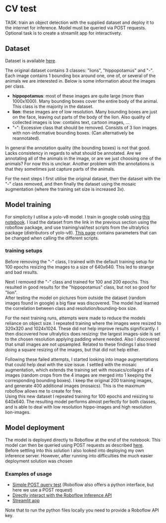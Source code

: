 # CV test
TASK: train an object detection with the supplied dataset and deploy it to the internet for inference. Model must be queried via POST requests. Optional task is to create a streamlit app for interactivety.



## Dataset
Dataset is available [here](https://universe.roboflow.com/adriansletten/lions_and_hippos).

The original dataset contains 3 classes: "lions", "hippopotamus" and "-". Each image contains 1 bounding box around one, one of, or several of the animals we are interested in. Below is some information about the images per class.
- **hippopotamus**: most of these images are quite large (more than 1000x1000). Many bounding boxes cover the entire body of the animal. This class is the majority in the dataset.
- **lion**: these images are of low resolution. Many bounding boxes are just on the face, leaving out parts of the body of the lion. Also quality of collected images is low: contains text, cartoon images, ...
- "**-**": Excessive class that should be removed. Consists of 3 lion images with non-informative bounding boxes. (Can alternatively be reannotated).

In general the annotation quality (the bounding boxes) is not that good. Lacks consistency in regards to what should be annotated. Are we annotating all of the animals in the image, or are we just choosing one of the animals? For now this is unclear. Another problem with the annotations is that they sometimes just capture parts of the animals.

For the next steps I first utilise the original dataset, then the dataset with the "-" class removed, and then finally the dataset using the mosaic augmentation (where the training set size is increased 3x). 


## Model training
For simplicity I utilise a yolo-v8 model. I train in google colab using [this notebook](model_training.ipynb). I load the dataset from the link in the previous section using the roboflow package, and use training/val/test scripts from the ultralytics package (distributors of yolo-v8). [This page](https://docs.ultralytics.com/usage/cfg/) contains parameters that can be changed when calling the different scripts.

### training setups
Before removing the "-" class, I trained with the default training setup for 100 epochs resizing the images to a size of 640x640. This led to strange and bad results.

Next I removed the "-" class and trained for 100 and 200 epochs. This resulted in good results for the "hippopotamus" class, but not so good for "lion". \
After testing the model on pictures from outside the dataset (random images found in google) a big flaw was discovered. The model had learned the correlation between class and resolution/bounding-box size. 

For the next training runs, attempts were made to reduce the models reliance on object size. I repeated training where the images were resized to 320x320 and 1024x1024. These did not help improve results significantly. I then discovered how ultralytics does resizing: the largest images-side is set to the chosen resolution applying padding where needed. Also I discovered that small images are not upsampled. Related to these findings I also tried doing a square resizing of the images, but that did not help either. 

Following these failed attempts, I started looking into image augmentations that could help deal with the size issue. I settled with the mosaic augmentation, which extends the training set with mosaics/collages of 4 images (random crops from the 4 images are merged into 1 keeping the corresponding bounding boxes). I keep the original 200 training images, and generate 400 additional images (mosaics). This is the maximum roboflow allows me to create for free. \
Using this new dataset I repeated training for 100 epochs and resizing to 640x640. The resulting model performs almost perfectly for both classes, and is able to deal with low resolution hippo-images and high resolution lion-images.


## Model deployment
The model is deployed directly to Roboflow at the end of the notebook. This model can then be queried using POST requests as described [here](https://docs.roboflow.com/deploy/hosted-api/object-detection#inference-api-parameters). \
Before settling into this solution I also looked into deploying my own inference server. However, after running into difficulties the much easier deployment solution was chosen

### Examples of usage
- [Simple POST query test](test_request.py) (Roboflow also offers a python interface, but here we use a POST request)
- [Directly interact with the Roboflow Inference API](https://detect.roboflow.com)
- [Streamlit app](https://cvtest-lions-and-hippos.streamlit.app)

Note that to run the python files locally you need to provide a Roboflow API key. 